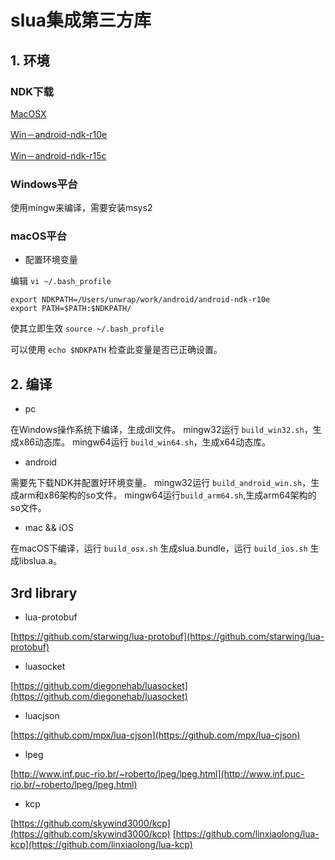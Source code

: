 # slua集成第三方库

## 1. 环境

### NDK下载

[MacOSX](https://dl.google.com/android/repository/android-ndk-r10e-darwin-x86_64.zip)

[Win－android-ndk-r10e](https://dl.google.com/android/repository/android-ndk-r10e-windows-x86_64.zip)

[Win－android-ndk-r15c](https://dl.google.com/android/repository/android-ndk-r15c-windows-x86_64.zip)

### Windows平台

使用mingw来编译，需要安装msys2

### macOS平台

* 配置环境变量

编辑 `vi ~/.bash_profile`

```
export NDKPATH=/Users/unwrap/work/android/android-ndk-r10e
export PATH=$PATH:$NDKPATH/
```
使其立即生效 `source ~/.bash_profile`

可以使用 `echo $NDKPATH` 检查此变量是否已正确设置。

## 2. 编译
* pc

在Windows操作系统下编译，生成dll文件。
mingw32运行 `build_win32.sh`，生成x86动态库。
mingw64运行 `build_win64.sh`，生成x64动态库。

* android

需要先下载NDK并配置好环境变量。
mingw32运行 `build_android_win.sh`，生成arm和x86架构的so文件。
mingw64运行`build_arm64.sh`,生成arm64架构的so文件。

* mac && iOS

在macOS下编译，运行 `build_osx.sh` 生成slua.bundle，运行 `build_ios.sh` 生成libslua.a。

## 3rd library

* lua-protobuf

[https://github.com/starwing/lua-protobuf](https://github.com/starwing/lua-protobuf)

* luasocket

[https://github.com/diegonehab/luasocket](https://github.com/diegonehab/luasocket)

* luacjson

[https://github.com/mpx/lua-cjson](https://github.com/mpx/lua-cjson)

* lpeg

[http://www.inf.puc-rio.br/~roberto/lpeg/lpeg.html](http://www.inf.puc-rio.br/~roberto/lpeg/lpeg.html)

* kcp

[https://github.com/skywind3000/kcp](https://github.com/skywind3000/kcp)
[https://github.com/linxiaolong/lua-kcp](https://github.com/linxiaolong/lua-kcp)  
  